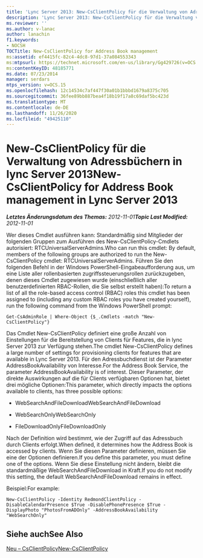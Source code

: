 ```yaml
---
title: 'Lync Server 2013: New-CsClientPolicy für die Verwaltung von Adressbüchern'
description: 'Lync Server 2013: New-CsClientPolicy für die Verwaltung von Adressbüchern.'
ms.reviewer: ''
ms.author: v-lanac
author: lanachin
f1.keywords:
- NOCSH
TOCTitle: New-CsClientPolicy for Address Book management
ms:assetid: ef4415fc-82c4-4dc8-97d1-37a084553343
ms:mtpsurl: https://technet.microsoft.com/en-us/library/Gg429726(v=OCS.15)
ms:contentKeyID: 48185771
ms.date: 07/23/2014
manager: serdars
mtps_version: v=OCS.15
ms.openlocfilehash: 12c14534c7af447f30a01b1bbbd1679a8375c705
ms.sourcegitcommit: 36fee89bb887bea4f18b19f17a8c69daf5bc423d
ms.translationtype: MT
ms.contentlocale: de-DE
ms.lasthandoff: 11/26/2020
ms.locfileid: "49425110"
---
```

# <a name="new-csclientpolicy-for-address-book-management-in-lync-server-2013"></a><span data-ttu-id="157f6-103">New-CsClientPolicy für die Verwaltung von Adressbüchern in lync Server 2013</span><span class="sxs-lookup"><span data-stu-id="157f6-103">New-CsClientPolicy for Address Book management in Lync Server 2013</span></span>

<div data-xmlns="http://www.w3.org/1999/xhtml">

<div class="topic" data-xmlns="http://www.w3.org/1999/xhtml" data-msxsl="urn:schemas-microsoft-com:xslt" data-cs="https://msdn.microsoft.com/">

<div data-asp="https://msdn2.microsoft.com/asp">



</div>

<div id="mainSection">

<div id="mainBody"><span data-ttu-id="157f6-104">

<span> </span></span><span class="sxs-lookup"><span data-stu-id="157f6-104">

<span> </span></span></span>

<span data-ttu-id="157f6-105">_**Letztes Änderungsdatum des Themas:** 2012-11-01_</span><span class="sxs-lookup"><span data-stu-id="157f6-105">_**Topic Last Modified:** 2012-11-01_</span></span>

<span data-ttu-id="157f6-106">Wer dieses Cmdlet ausführen kann: Standardmäßig sind Mitglieder der folgenden Gruppen zum Ausführen des New-CsClientPolicy-Cmdlets autorisiert: RTCUniversalServerAdmins.</span><span class="sxs-lookup"><span data-stu-id="157f6-106">Who can run this cmdlet: By default, members of the following groups are authorized to run the New-CsClientPolicy cmdlet: RTCUniversalServerAdmins.</span></span> <span data-ttu-id="157f6-107">Führen Sie den folgenden Befehl in der Windows PowerShell-Eingabeaufforderung aus, um eine Liste aller rollenbasierten zugriffssteuerungsrollen zurückzugeben, denen dieses Cmdlet zugewiesen wurde (einschließlich aller benutzerdefinierten RBAC-Rollen, die Sie selbst erstellt haben):</span><span class="sxs-lookup"><span data-stu-id="157f6-107">To return a list of all the role-based access control (RBAC) roles this cmdlet has been assigned to (including any custom RBAC roles you have created yourself), run the following command from the Windows PowerShell prompt:</span></span>

    Get-CsAdminRole | Where-Object {$_.Cmdlets -match "New-CsClientPolicy"}

<span data-ttu-id="157f6-108">Das Cmdlet New-CsClientPolicy definiert eine große Anzahl von Einstellungen für die Bereitstellung von Clients für Features, die in lync Server 2013 zur Verfügung stehen.</span><span class="sxs-lookup"><span data-stu-id="157f6-108">The cmdlet New-CsClientPolicy defines a large number of settings for provisioning clients for features that are available in Lync Server 2013.</span></span> <span data-ttu-id="157f6-109">Für den Adressbuchdienst ist der Parameter AddressBookAvailability von Interesse.</span><span class="sxs-lookup"><span data-stu-id="157f6-109">For the Address Book Service, the parameter AddressBookAvailability is of interest.</span></span> <span data-ttu-id="157f6-110">Dieser Parameter, der direkte Auswirkungen auf die für Clients verfügbaren Optionen hat, bietet drei mögliche Optionen:</span><span class="sxs-lookup"><span data-stu-id="157f6-110">This parameter, which directly impacts the options available to clients, has three possible options:</span></span>

  - <span data-ttu-id="157f6-111">WebSearchAndFileDownload</span><span class="sxs-lookup"><span data-stu-id="157f6-111">WebSearchAndFileDownload</span></span>

  - <span data-ttu-id="157f6-112">WebSearchOnly</span><span class="sxs-lookup"><span data-stu-id="157f6-112">WebSearchOnly</span></span>

  - <span data-ttu-id="157f6-113">FileDownloadOnly</span><span class="sxs-lookup"><span data-stu-id="157f6-113">FileDownloadOnly</span></span>

<span data-ttu-id="157f6-114">Nach der Definition wird bestimmt, wie der Zugriff auf das Adressbuch durch Clients erfolgt.</span><span class="sxs-lookup"><span data-stu-id="157f6-114">When defined, it determines how the Address Book is accessed by clients.</span></span> <span data-ttu-id="157f6-115">Wenn Sie diesen Parameter definieren, müssen Sie eine der Optionen definieren.</span><span class="sxs-lookup"><span data-stu-id="157f6-115">If you define this parameter, you must define one of the options.</span></span> <span data-ttu-id="157f6-116">Wenn Sie diese Einstellung nicht ändern, bleibt die standardmäßige WebSearchAndFileDownload in Kraft.</span><span class="sxs-lookup"><span data-stu-id="157f6-116">If you do not modify this setting, the default WebSearchAndFileDownload remains in effect.</span></span>

<span data-ttu-id="157f6-117">Beispiel:</span><span class="sxs-lookup"><span data-stu-id="157f6-117">For example:</span></span>

    New-CsClientPolicy -Identity RedmondClientPolicy -DisableCalendarPresence $True -DisablePhonePresence $True -DisplayPhoto "PhotosFromADOnly" -AddressBookAvailability "WebSearchOnly"

<div>

## <a name="see-also"></a><span data-ttu-id="157f6-118">Siehe auch</span><span class="sxs-lookup"><span data-stu-id="157f6-118">See Also</span></span>


[<span data-ttu-id="157f6-119">Neu – CsClientPolicy</span><span class="sxs-lookup"><span data-stu-id="157f6-119">New-CsClientPolicy</span></span>](https://docs.microsoft.com/powershell/module/skype/New-CsClientPolicy)  
  

<span data-ttu-id="157f6-120"></div>

</div>

<span> </span>

</div>

</div>

</span><span class="sxs-lookup"><span data-stu-id="157f6-120"></div>

</div>

<span> </span>

</div>

</div>

</span></span></div>

